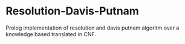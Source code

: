 # Resolution-Davis-Putnam
Prolog implementation of resolution and davis putnam algoritm over a knowledge based translated in CNF.
